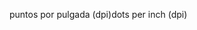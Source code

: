 <span data-ttu-id="b098c-101">puntos por pulgada (dpi)</span><span class="sxs-lookup"><span data-stu-id="b098c-101">dots per inch (dpi)</span></span>
